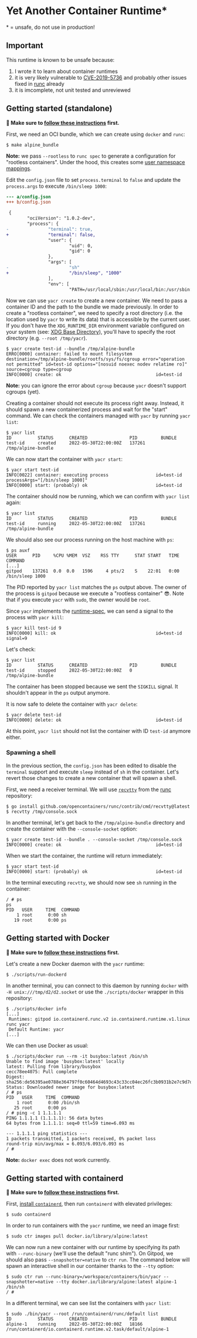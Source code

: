 # Yet Another Container Runtime\*

\* = unsafe, do not use in production!

## Important

This runtime is known to be unsafe because:

1. I wrote it to learn about container runtimes
2. it is very likely vulnerable to [CVE-2019-5736][] and probably other issues fixed in [runc][] already
3. it is imcomplete, not unit tested and unreviewed

## Getting started (standalone)

**👋 Make sure to [follow these instructions](../../README.md#building-this-project) first.**

First, we need an OCI bundle, which we can create using `docker` and `runc`:

```
$ make alpine_bundle
```

**Note:** we pass `--rootless` to `runc spec` to generate a configuration for "rootless containers". Under the hood, this creates some [user namespace mappings][].

Edit the `config.json` file to set `process.terminal` to `false` and update the `process.args` to execute `/bin/sleep 1000`:

```diff
--- a/config.json
+++ b/config.json

 {
        "ociVersion": "1.0.2-dev",
        "process": {
-               "terminal": true,
+               "terminal": false,
                "user": {
                        "uid": 0,
                        "gid": 0
                },
                "args": [
-                       "sh"
+                       "/bin/sleep", "1000"
                ],
                "env": [
                        "PATH=/usr/local/sbin:/usr/local/bin:/usr/sbin:/usr/bin:/sbin:/bin",
```

Now we can use `yacr create` to create a new container. We need to pass a container ID and the path to the bundle we made previously. In order to create a "rootless container", we need to specify a root directory (i.e. the location used by `yacr` to write its data) that is accessible by the current user. If you don't have the `XDG_RUNTIME_DIR` environment variable configured on your system (see: [XDG Base Directory][]), you'll have to specify the root directory (e.g. `--root /tmp/yacr`).

```
$ yacr create test-id --bundle /tmp/alpine-bundle
ERRO[0000] container: failed to mount filesystem         destination=/tmp/alpine-bundle/rootfs/sys/fs/cgroup error="operation not permitted" id=test-id options="[nosuid noexec nodev relatime ro]" source=cgroup type=cgroup
INFO[0000] create: ok                                    id=test-id
```

**Note:** you can ignore the error about `cgroup` because `yacr` doesn't support cgroups (yet).

Creating a container should not execute its process right away. Instead, it should spawn a new containerized process and wait for the "start" command. We can check the containers managed with `yacr` by running `yacr list`:

```
$ yacr list
ID          STATUS      CREATED                PID         BUNDLE
test-id     created     2022-05-30T22:00:00Z   137261      /tmp/alpine-bundle
```

We can now start the container with `yacr start`:

```
$ yacr start test-id
INFO[0022] container: executing process                  id=test-id processArgs="[/bin/sleep 1000]"
INFO[0000] start: (probably) ok                          id=test-id
```

The container should now be running, which we can confirm with `yacr list` again:

```
$ yacr list
ID          STATUS      CREATED                PID         BUNDLE
test-id     running     2022-05-30T22:00:00Z   137261      /tmp/alpine-bundle
```

We should also see our process running on the host machine with `ps`:

```
$ ps auxf
USER      PID     %CPU %MEM  VSZ    RSS TTY      STAT START   TIME COMMAND
[...]
gitpod    137261  0.0  0.0   1596     4 pts/2    S    22:01   0:00 /bin/sleep 1000
```

The PID reported by `yacr list` matches the `ps` output above. The owner of the process is `gitpod` because we execute a "rootless container" 😎. Note that if you execute `yacr` with `sudo`, the owner would be `root`.

Since `yacr` implements the [runtime-spec][], we can send a signal to the process with `yacr kill`:

```
$ yacr kill test-id 9
INFO[0000] kill: ok                                      id=test-id signal=9
```

Let's check:

```
$ yacr list
ID          STATUS      CREATED                PID         BUNDLE
test-id     stopped     2022-05-30T22:00:00Z   0           /tmp/alpine-bundle
```

The container has been stopped because we sent the `SIGKILL` signal. It shouldn't appear in the `ps` output anymore.

It is now safe to delete the container with `yacr delete`:

```
$ yacr delete test-id
INFO[0000] delete: ok                                    id=test-id
```

At this point, `yacr list` should not list the container with ID `test-id` anymore either.

### Spawning a shell

In the previous section, the `config.json` has been edited to disable the `terminal` support and execute `sleep` instead of `sh` in the container. Let's revert those changes to create a new container that will spawn a shell.

First, we need a receiver terminal. We will use [`recvtty`][recvtty] from the [runc][] repository:

```
$ go install github.com/opencontainers/runc/contrib/cmd/recvtty@latest
$ recvtty /tmp/console.sock
```

In another terminal, let's get back to the `/tmp/alpine-bundle` directory and create the container with the `--console-socket` option:

```
$ yacr create test-id --bundle . --console-socket /tmp/console.sock
INFO[0000] create: ok                                    id=test-id
```

When we start the container, the runtime will return immediately:

```
$ yacr start test-id
INFO[0000] start: (probably) ok                          id=test-id
```

In the terminal executing `recvtty`, we should now see `sh` running in the container:

```
/ # ps
ps
PID   USER     TIME  COMMAND
    1 root      0:00 sh
   19 root      0:00 ps
```

## Getting started with Docker

**👋 Make sure to [follow these instructions](../../README.md#building-this-project) first.**

Let's create a new Docker daemon with the `yacr` runtime:

```
$ ./scripts/run-dockerd
```

In another terminal, you can connect to this daemon by running `docker` with `-H unix:///tmp/d2/d2.socket` or use the `./scripts/docker` wrapper in this repository:

```
$ ./scripts/docker info
[...]
 Runtimes: gitpod io.containerd.runc.v2 io.containerd.runtime.v1.linux runc yacr
 Default Runtime: yacr
[...]
```

We can then use Docker as usual:

```
$ ./scripts/docker run --rm -it busybox:latest /bin/sh
Unable to find image 'busybox:latest' locally
latest: Pulling from library/busybox
cecc78ee4075: Pull complete
Digest: sha256:de56395ae0788e364797f0c60464d4693c43c33cc04ec26fc3b0931b2e7c9d7d
Status: Downloaded newer image for busybox:latest
/ # ps
PID   USER     TIME  COMMAND
    1 root      0:00 /bin/sh
   25 root      0:00 ps
/ # ping -c 1 1.1.1.1
PING 1.1.1.1 (1.1.1.1): 56 data bytes
64 bytes from 1.1.1.1: seq=0 ttl=59 time=6.093 ms

--- 1.1.1.1 ping statistics ---
1 packets transmitted, 1 packets received, 0% packet loss
round-trip min/avg/max = 6.093/6.093/6.093 ms
/ #
```

**Note:** `docker exec` does not work currently.

## Getting started with containerd

**👋 Make sure to [follow these instructions](../../README.md#building-this-project) first.**

First, [install `containerd`][install-containerd], then run `containerd` with elevated privileges:

```
$ sudo containerd
```

In order to run containers with the `yacr` runtime, we need an image first:

```
$ sudo ctr images pull docker.io/library/alpine:latest
```

We can now run a new container with our runtime by specifying its path with `--runc-binary` (we'll use the default "runc shim"). On Gitpod, we should also pass `--snapshotter=native` to `ctr run`. The command below will spawn an interactive shell in our container thanks to the `--tty` option:

```
$ sudo ctr run --runc-binary=/workspace/containers/bin/yacr --snapshotter=native --tty docker.io/library/alpine:latest alpine-1 /bin/sh
/ #
```

In a different terminal, we can see list the containers with `yacr list`:

```
$ sudo ./bin/yacr --root /run/containerd/runc/default list
ID          STATUS      CREATED                PID         BUNDLE
alpine-1    running     2022-05-30T22:00:00Z   18166       /run/containerd/io.containerd.runtime.v2.task/default/alpine-1
```

[cve-2019-5736]: https://unit42.paloaltonetworks.com/breaking-docker-via-runc-explaining-cve-2019-5736/
[install-containerd]: https://github.com/containerd/containerd/blob/main/docs/getting-started.md
[recvtty]: https://github.com/opencontainers/runc/blob/main/contrib/cmd/recvtty/recvtty.go
[runc]: https://github.com/opencontainers/runc/
[runtime-spec]: https://github.com/opencontainers/runtime-spec
[user namespace mappings]: https://github.com/opencontainers/runtime-spec/blob/27924127bf391ea7691924c6dcb01f3369d69fe2/config-linux.md#user-namespace-mappings
[xdg base directory]: https://specifications.freedesktop.org/basedir-spec/basedir-spec-latest.html
